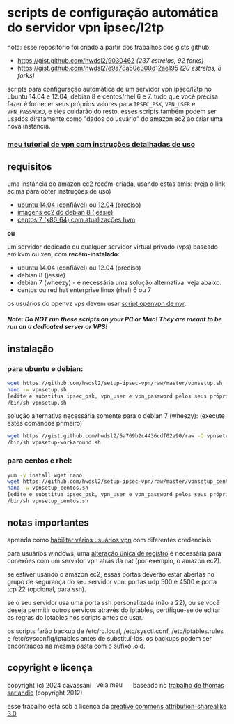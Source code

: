 # scripts de configuração automática do servidor vpn ipsec/l2tp

nota: esse repositório foi criado a partir dos trabalhos dos gists github:
- https://gist.github.com/hwdsl2/9030462 *(237 estrelas, 92 forks)*
- https://gist.github.com/hwdsl2/e9a78a50e300d12ae195 *(20 estrelas, 8 forks)*

scripts para configuração automática de um servidor vpn ipsec/l2tp no ubuntu 14.04 e 12.04, debian 8 e centos/rhel 6 e 7. tudo que você precisa fazer é fornecer seus próprios valores para `IPSEC_PSK`, `VPN_USER` e `VPN_PASSWORD`, e eles cuidarão do resto. esses scripts também podem ser usados ​​diretamente como "dados do usuário" do amazon ec2 ao criar uma nova instância.

### <a href="https://blog.ls20.com/ipsec-l2tp-vpn-auto-setup-for-ubuntu-12-04-on-amazon-ec2/" target="_blank">meu tutorial de vpn com instruções detalhadas de uso</a>

## requisitos

uma instância do amazon ec2 recém-criada, usando estas amis: (veja o link acima para obter instruções de uso)

- <a href="http://cloud-images.ubuntu.com/trusty/current/" target="_blank">ubuntu 14.04 (confiável)</a> ou <a href="http://cloud-images.ubuntu.com/precise/current/" target="_blank">12.04 (preciso)</a>
- <a href="https://wiki.debian.org/Cloud/AmazonEC2Image/Jessie" target="_blank">imagens ec2 do debian 8 (jessie)</a>
- <a href="https://aws.amazon.com/marketplace/pp/B00O7WM7QW" target="_blank">centos 7 (x86_64) com atualizações hvm</a>

**ou**

um servidor dedicado ou qualquer servidor virtual privado (vps) baseado em kvm ou xen, com **recém-instalado**:
- ubuntu 14.04 (confiável) ou 12.04 (preciso)
- debian 8 (jessie)
- debian 7 (wheezy) - é necessária uma solução alternativa. veja abaixo.
- centos ou red hat enterprise linux (rhel) 6 ou 7

os usuários do openvz vps devem usar <a href="https://github.com/Nyr/openvpn-install" target="_blank">script openvpn de nyr</a>.

##### Note: Do NOT run these scripts on your PC or Mac! They are meant to be run on a dedicated server or VPS!

## instalação

### para ubuntu e debian:

```bash
wget https://github.com/hwdsl2/setup-ipsec-vpn/raw/master/vpnsetup.sh -O vpnsetup.sh
nano -w vpnsetup.sh
[edite e substitua ipsec_psk, vpn_user e vpn_password pelos seus próprios valores]
/bin/sh vpnsetup.sh
```

solução alternativa necessária somente para o debian 7 (wheezy): (execute estes comandos primeiro)

```bash
wget https://gist.github.com/hwdsl2/5a769b2c4436cdf02a90/raw -O vpnsetup-workaround.sh
/bin/sh vpnsetup-workaround.sh
```

### para centos e rhel:

```bash
yum -y install wget nano
wget https://github.com/hwdsl2/setup-ipsec-vpn/raw/master/vpnsetup_centos.sh -O vpnsetup_centos.sh
nano -w vpnsetup_centos.sh
[edite e substitua ipsec_psk, vpn_user e vpn_password pelos seus próprios valores]
/bin/sh vpnsetup_centos.sh
```

## notas importantes

aprenda como <a href="https://gist.github.com/hwdsl2/123b886f29f4c689f531" target="_blank">habilitar vários usuários vpn</a> com diferentes credenciais.

para usuários windows, uma <a href="https://documentation.meraki.com/MX-Z/Client_VPN/Troubleshooting_Client_VPN#Windows_Error_809" target="_blank">alteração única de registro</a> é necessária para conexões com um servidor vpn atrás da nat (por exemplo, o amazon ec2).

se estiver usando o amazon ec2, essas portas deverão estar abertas no grupo de segurança do seu servidor vpn: portas udp 500 e 4500 e porta tcp 22 (opcional, para ssh).

se o seu servidor usa uma porta ssh personalizada (não a 22), ou se você deseja permitir outros serviços através do iptables, certifique-se de editar as regras do iptables nos scripts antes de usar.

os scripts farão backup de /etc/rc.local, /etc/sysctl.conf, /etc/iptables.rules e /etc/sysconfig/iptables antes de substituí-los. os backups podem ser encontrados na mesma pasta com o sufixo .old.

## copyright e licença

copyright (c) 2024&nbsp;cavassani&nbsp;&nbsp;&nbsp;<a href="https://www.linkedin.com/in/cavassani" target="_blank"><img src="https://static.licdn.com/scds/common/u/img/webpromo/btn_profile_bluetxt_80x15.png" width="80" height="15" border="0" alt="veja meu perfil no linkedin"></a>
baseado no <a href="https://github.com/sarfata/voodooprivacy" target="_blank">trabalho de thomas sarlandie</a> (copyright 2012)

esse trabalho está sob a licença da <a href="http://creativecommons.org/licenses/by-sa/3.0/" target="_blank">creative commons attribution-sharealike 3.0</a>
